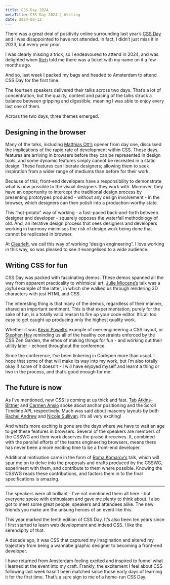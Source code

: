 ```yaml
---
title: CSS Day 2024
metaTitle: CSS Day 2024 | Writing
date: 2024-06-12
---
```


There was a great deal of positivity online surrounding last year’s [CSS Day](https://cssday.nl/2024) and I was disappointed to have not attended. In fact, I didn’t just miss it in 2023, but every year prior.

I was clearly missing a trick, so I endeavoured to attend in 2024, and was delighted when [Rich](https://www.clagnut.com) told me there was a ticket with my name on it a few months ago.

And so, last week I packed my bags and headed to Amsterdam to attend CSS Day for the first time.

The fourteen speakers delivered their talks across two days. That’s a lot of concentration, but the quality, content and pacing of the talks struck a balance between gripping and digestible, meaning I was able to enjoy every last one of them.

Across the two days, three themes emerged.

## Designing in the browser

Many of the talks, including [Matthias Ott’s](https://matthiasott.com) opener from day one, discussed the implications of the rapid rate of development within CSS. These days, features are arriving in browsers before they can be represented in design tools, and some dynamic features simply cannot be recreated in a static design. These features can liberate designers; allowing them to seek inspiration from a wider range of mediums than before for their work.

Because of this, front-end developers have a responsibility to demonstrate what is now possible to the visual designers they work with. Moreover, they have an opportunity to intercept the traditional design process by presenting prototypes produced - without any design involvement - in the browser, which designers can then polish into a production-worthy state.

This “hot-potato” way of working - a fast-paced back-and-forth between designer and developer - squarely opposes the waterfall methodology of old. And, an iterative design process that sees designers and developers working in harmony minimises the risk of design work being done that cannot be replicated in browser.

At [Clearleft](https://www.clearleft.com), we call this way of working “design engineering”. I love working in this way, so was pleased to see it evangelised to a wide audience.

## Writing CSS for fun

CSS Day was packed with fascinating demos. These demos spanned all the way from apparent practicality to whimsical art. [Julie Miocene’s](https://miocene.io) talk was a joyful example of the latter, in which she walked us through rendering 3D characters with just HTML and CSS.

The interesting thing is that many of the demos, regardless of their manner, shared an important sentiment. This is that experimentation, purely for the sake of fun, is a totally valid reason to fire up your code editor. It’s all too easy to get caught up producing only the highest quality work.

Whether it was [Kevin Powell’s](https://www.kevinpowell.co) example of over engineering a CSS layout, or [Stephen Hay](https://www.the-haystack.com) reminding us all of the healthy constraints enforced by the CSS Zen Garden, the ethos of making things for fun - and working out their utility later - echoed throughout the conference.

Since the conference, I’ve been tinkering in Codepen more than usual. I hope that some of that will make its way into my work, but I’m also totally okay if some of it doesn’t - I will have enjoyed myself and learnt a thing or two in the process, and that’s good enough for me.

## The future is now

As I’ve mentioned, new CSS is coming at us thick and fast. [Tab Atkins-Bittner](https://www.xanthir.com) and [Carmen Ansio](https://www.carmenansio.dev) spoke about anchor positioning and the Scroll Timeline API, respectively. Much was said about masonry layouts by both [Rachel Andrew](https://rachelandrew.co.uk) and [Nicole Sullivan](https://www.stubbornella.org). It’s all very exciting!

And what’s more exciting is gone are the days where we have to wait an age to get these features in browsers. Several of the speakers are members of the CSSWG and their work deserves the praise it receives. It, combined with the parallel efforts of the teams engineering browsers, means there has never been a more exciting time to be a front-end developer.

Additional motivation came in the form of [Roma Komarov’s](https://kizu.dev) talk, which will spur me on to delve into the proposals and drafts produced by the CSSWG, experiment with them, and contribute to them where possible. Knowing the CSSWG reads these contributions, and factors them in to the final specifications is amazing.

***

The speakers were all brilliant - I’ve not mentioned them all here - but everyone spoke with enthusiasm and gave me plenty to think about. I also got to meet some great people, speakers and attendees alike. The new friends you make are the unsung heroes of an event like this.

This year marked the tenth edition of CSS Day. It’s also been ten years since I first started to learn web development and indeed CSS. I like the serendipity of that.

A decade ago, it was CSS that captured my imagination and altered my trajectory from being a wannabe graphic designer to becoming a front-end developer.

I have returned from Amsterdam feeling excited and inspired to funnel what I learned at the event into my craft. Frankly, the excitement I feel about CSS following last week hasn’t been matched since those early days of learning it for the first time. That’s a sure sign to me of a home-run CSS Day.